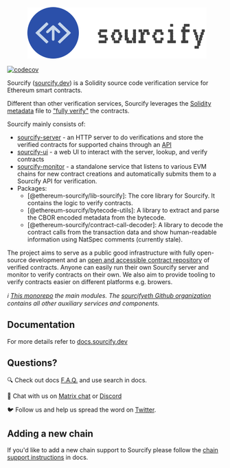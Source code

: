 &nbsp;

<p align="center">
  &nbsp;
  <a href="https://sourcify.dev"><img src="https://raw.githubusercontent.com/sourcifyeth/assets/master/logo-assets-svg/logoText.svg" alt="sourcify logo" role="presentation"></a>
</p>

[![codecov](https://codecov.io/gh/ethereum/sourcify/branch/staging/graph/badge.svg?token=eN6XDAwWfV&flag=server)](https://codecov.io/gh/ethereum/sourcify)

Sourcify ([sourcify.dev](https://sourcify.dev)) is a Solidity source code verification service for Ethereum smart contracts.

Different than other verification services, Sourcify leverages the [Solidity metadata](https://docs.sourcify.dev/docs/metadata/) file to ["fully verify"](https://docs.sourcify.dev/docs/full-vs-partial-match/) the contracts.

Sourcify mainly consists of:

- [sourcify-server](/services/server) - an HTTP server to do verifications and store the verified contracts for supported chains through an [API](https://docs.sourcify.dev/docs/api/)
- [sourcify-ui](/ui) - a web UI to interact with the server, lookup, and verify contracts
- [sourcify-monitor](/services/monitor) - a standalone service that listens to various EVM chains for new contract creations and automatically submits them to a Sourcify API for verification.
- Packages:
  - [@ethereum-sourcify/lib-sourcify]: The core library for Sourcify. It contains the logic to verify contracts.
  - [@ethereum-sourcify/bytecode-utils]: A library to extract and parse the CBOR encoded metadata from the bytecode.
  - [@ethereum-sourcify/contract-call-decoder]: A library to decode the contract calls from the transaction data and show human-readable information using NatSpec comments (currently stale).

The project aims to serve as a public good infrastructure with fully open-source development and an [open and accessible contract repository](https://docs.sourcify.dev/docs/repository/) of verified contracts. Anyone can easily run their own Sourcify server and monitor to verify contracts on their own. We also aim to provide tooling to verify contracts easier on different platforms e.g. browers.

_ℹ️ [This monorepo](https://github.com/ethereum/sourcify) the main modules. The [sourcifyeth Github organization](https://github.com/sourcifyeth) contains all other auxiliary services and components._

## Documentation

For more details refer to [docs.sourcify.dev](https://docs.sourcify.dev/docs/intro/)

## Questions?

🔍 Check out docs [F.A.Q.](https://docs.sourcify.dev/docs/faq/) and use search in docs.

💬 Chat with us on [Matrix chat](https://matrix.to/#/#ethereum_source-verify:gitter.im) or [Discord](https://discord.gg/6aqd9cfZ9s)

🐦 Follow us and help us spread the word on [Twitter](https://twitter.com/SourcifyEth).

## Adding a new chain

If you'd like to add a new chain support to Sourcify please follow the [chain support instructions](https://docs.sourcify.dev/docs/chain-support/) in docs.
